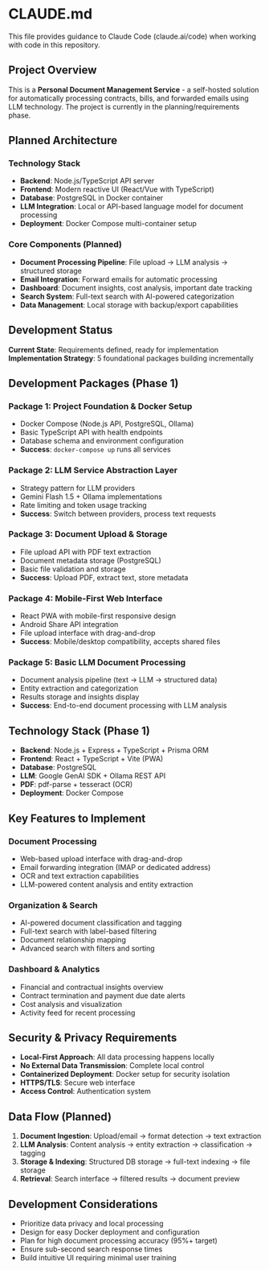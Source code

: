 # CLAUDE.md

This file provides guidance to Claude Code (claude.ai/code) when working with code in this repository.

## Project Overview

This is a **Personal Document Management Service** - a self-hosted solution for automatically processing contracts, bills, and forwarded emails using LLM technology. The project is currently in the planning/requirements phase.

## Planned Architecture

### Technology Stack
- **Backend**: Node.js/TypeScript API server
- **Frontend**: Modern reactive UI (React/Vue with TypeScript)
- **Database**: PostgreSQL in Docker container
- **LLM Integration**: Local or API-based language model for document processing
- **Deployment**: Docker Compose multi-container setup

### Core Components (Planned)
- **Document Processing Pipeline**: File upload → LLM analysis → structured storage
- **Email Integration**: Forward emails for automatic processing
- **Dashboard**: Document insights, cost analysis, important date tracking
- **Search System**: Full-text search with AI-powered categorization
- **Data Management**: Local storage with backup/export capabilities

## Development Status

**Current State**: Requirements defined, ready for implementation
**Implementation Strategy**: 5 foundational packages building incrementally

## Development Packages (Phase 1)

### Package 1: Project Foundation & Docker Setup
- Docker Compose (Node.js API, PostgreSQL, Ollama)
- Basic TypeScript API with health endpoints
- Database schema and environment configuration
- **Success**: `docker-compose up` runs all services

### Package 2: LLM Service Abstraction Layer  
- Strategy pattern for LLM providers
- Gemini Flash 1.5 + Ollama implementations
- Rate limiting and token usage tracking
- **Success**: Switch between providers, process text requests

### Package 3: Document Upload & Storage
- File upload API with PDF text extraction
- Document metadata storage (PostgreSQL)
- Basic file validation and storage
- **Success**: Upload PDF, extract text, store metadata

### Package 4: Mobile-First Web Interface
- React PWA with mobile-first responsive design
- Android Share API integration
- File upload interface with drag-and-drop
- **Success**: Mobile/desktop compatibility, accepts shared files

### Package 5: Basic LLM Document Processing
- Document analysis pipeline (text → LLM → structured data)
- Entity extraction and categorization
- Results storage and insights display
- **Success**: End-to-end document processing with LLM analysis

## Technology Stack (Phase 1)
- **Backend**: Node.js + Express + TypeScript + Prisma ORM
- **Frontend**: React + TypeScript + Vite (PWA)
- **Database**: PostgreSQL
- **LLM**: Google GenAI SDK + Ollama REST API
- **PDF**: pdf-parse + tesseract (OCR)
- **Deployment**: Docker Compose

## Key Features to Implement

### Document Processing
- Web-based upload interface with drag-and-drop
- Email forwarding integration (IMAP or dedicated address)
- OCR and text extraction capabilities
- LLM-powered content analysis and entity extraction

### Organization & Search
- AI-powered document classification and tagging
- Full-text search with label-based filtering
- Document relationship mapping
- Advanced search with filters and sorting

### Dashboard & Analytics
- Financial and contractual insights overview
- Contract termination and payment due date alerts
- Cost analysis and visualization
- Activity feed for recent processing

## Security & Privacy Requirements

- **Local-First Approach**: All data processing happens locally
- **No External Data Transmission**: Complete local control
- **Containerized Deployment**: Docker setup for security isolation
- **HTTPS/TLS**: Secure web interface
- **Access Control**: Authentication system

## Data Flow (Planned)

1. **Document Ingestion**: Upload/email → format detection → text extraction
2. **LLM Analysis**: Content analysis → entity extraction → classification → tagging
3. **Storage & Indexing**: Structured DB storage → full-text indexing → file storage
4. **Retrieval**: Search interface → filtered results → document preview

## Development Considerations

- Prioritize data privacy and local processing
- Design for easy Docker deployment and configuration
- Plan for high document processing accuracy (95%+ target)
- Ensure sub-second search response times
- Build intuitive UI requiring minimal user training